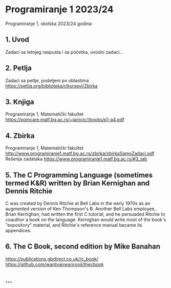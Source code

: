 # Programiranje 1 2023/24
Programiranje 1, skolska 2023/24 godina

## 1. Uvod
Zadaci sa letnjeg raspusta i sa početka, uvodni zadaci...

## 2. Petlja
Zadaci sa petlje, podeljeni po oblastima
https://petlja.org/biblioteka/r/kursevi/Zbirka

## 3. Knjiga
Programiranje 1, Matematički fakultet
https://poincare.matf.bg.ac.rs/~janicic//books/p1-a4.pdf

## 4. Zbirka
Programiranje 1, Matematički fakultet
http://www.programiranje1.matf.bg.ac.rs/zbirka/zbirkaSamoZadaci.pdf
Rešenja zadataka https://www.programiranje1.matf.bg.ac.rs/#3_tab

## 5. The C Programming Language (sometimes termed K&R) written by Brian Kernighan and Dennis Ritchie
C was created by Dennis Ritchie at Bell Labs in the early 1970s as an augmented version of Ken Thompson's B. 
Another Bell Labs employee, Brian Kernighan, had written the first C tutorial, and he persuaded Ritchie to coauthor a book on the language.
Kernighan would write most of the book's "expository" material, and Ritchie's reference manual became its appendices.

## 6. The C Book, second edition by Mike Banahan
https://publications.gbdirect.co.uk//c_book/                         
https://github.com/wardvanwanrooij/thecbook

## ...

